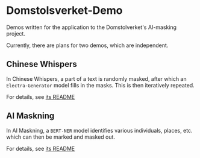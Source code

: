 # Domstolsverket-Demo
Demos written for the application to the Domstolverket's AI-masking project.

Currently, there are plans for two demos, which are independent.

## Chinese Whispers
In Chinese Whispers, a part of a text is randomly masked, after which an `Electra-Generator` model fills in the masks. This is then iteratively repeated.

For details, see [its README](./Chinese%20Whispers/README.md)

## AI Maskning
In AI Maskning, a `BERT-NER` model identifies various individuals, places, etc. which can then be marked and masked out.

For details, see [its README](./AI%20Masking/README.md)
